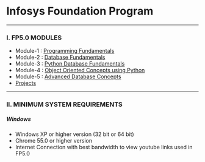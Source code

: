 # Infosys Foundation Program

***

### I. FP5.0 MODULES

* Module-1 : [Programming Fundamentals](https://github.com/valar-m0rghulis/Python/tree/master/Infosys-Foundation-Program/MODULES/Module_1_Programming_Fundamentals)
* Module-2 : [Database Fundamentals](https://github.com/valar-m0rghulis/Python/tree/master/Infosys-Foundation-Program/MODULES/Module_2_Database_Fundamentals)
* Module-3 : [Python Database Fundamentals](https://github.com/valar-m0rghulis/Python/tree/master/Infosys-Foundation-Program/MODULES/Module_3_Python_DB_Integration)
* Module-4 : [Object Oriented Concepts using Python]()
* Module-5 : [Advanced Database Concepts]()
* [Projects](https://github.com/valar-m0rghulis/Python/tree/master/Infosys-Foundation-Program/Projects)

***

### II. MINIMUM SYSTEM REQUIREMENTS 

##### Windows 
* Windows XP or higher version (32 bit or 64 bit)
* Chrome 55.0 or higher version
* Internet Connection with best bandwidth to view youtube links used in FP5.0 


